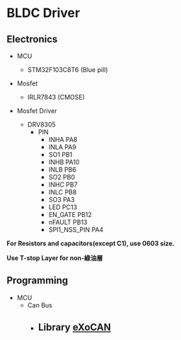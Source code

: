 # BLDC Driver

## Electronics

- MCU
  - STM32F103C8T6 (Blue pill)

- Mosfet
  - IRLR7843 (CMOSE)
- Mosfet Driver
  - DRV8305
    - PIN
      -  INHA PA8
      -  INLA PA9
      -  SO1 PB1
      -  INHB PA10
      -  INLB PB6
      -  SO2 PB0
      -  INHC PB7
      -  INLC PB8
      -  SO3 PA3
      -  LED PC13
      -  EN_GATE PB12
      -  nFAULT PB13
      -  SPI1_NSS_PIN PA4

**For Resistors and capacitors(except C1), use 0603 size.**

**Use T-stop Layer for non-綠油層**

## Programming

- MCU
  - Can Bus
    - Library
      [eXoCAN](https://github.com/exothink/eXoCAN)
      - 
  
  

